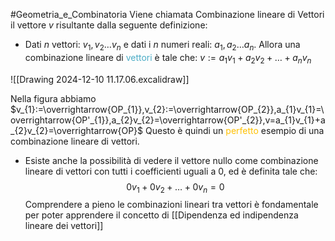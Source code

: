 #Geometria_e_Combinatoria 
Viene chiamata Combinazione lineare di Vettori il vettore $v$ risultante dalla seguente definizione:

- Dati $n$ vettori: $v_{1},v_{2}\dots v_{n}$ e dati i $n$ numeri reali: $a_{1},a_{2}\dots a_{n}$.
  Allora una combinazione lineare di <font color="#4bacc6">vettori</font> è tale che:
  $v:=a_{1}v_{1}+a_{2}v_{2}+\dots+a_{n}v_{n}$
  
![[Drawing 2024-12-10 11.17.06.excalidraw]]

Nella figura abbiamo $v_{1}:=\overrightarrow{OP_{1}},v_{2}:=\overrightarrow{OP_{2}},a_{1}v_{1}=\overrightarrow{OP'_{1}},a_{2}v_{2}=\overrightarrow{OP'_{2}},v=a_{1}v_{1}+a_{2}v_{2}=\overrightarrow{OP}$
Questo è quindi un <font color="#ffc000">perfetto</font> esempio di una combinazione lineare di vettori.

- Esiste anche la possibilità di vedere il vettore nullo come combinazione lineare di vettori con tutti i coefficienti uguali a 0, ed è definita tale che: $$0v_{1}+0v_{2}+\dots+0v_{n}=0$$
Comprendere a pieno le combinazioni lineari tra vettori è fondamentale per poter apprendere il concetto di [[Dipendenza ed indipendenza lineare dei vettori]]
